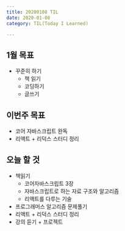 ```yaml
---
title: 20200108 TIL
date: 2020-01-08
category: TIL(Today I Learned)

---
```


## 1월 목표

- 꾸준히 하기
  - 책 읽기
  - 코딩하기
  - 글쓰기

## 이번주 목표

- 코어 자바스크립트 완독
- 리액트 + 리덕스 스터디 정리
  
## 오늘 할 것

- 책읽기
  - 코어자바스크립트 3장
  - 자바스크립트로 하는 자료 구조와 알고리즘
  - 리액트를 다루는 기술
- 프로그래머스 알고리즘 문제풀기
- 리액트 + 리덕스 스터디 정리
- 강의 듣기 + 프로젝트
